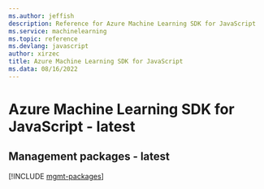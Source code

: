 ```yaml
---
ms.author: jeffish
description: Reference for Azure Machine Learning SDK for JavaScript
ms.service: machinelearning
ms.topic: reference
ms.devlang: javascript
author: xirzec
title: Azure Machine Learning SDK for JavaScript
ms.data: 08/16/2022
---
```

# Azure Machine Learning SDK for JavaScript - latest

## Management packages - latest
[!INCLUDE [mgmt-packages](machine-learning-mgmt-index.md)]